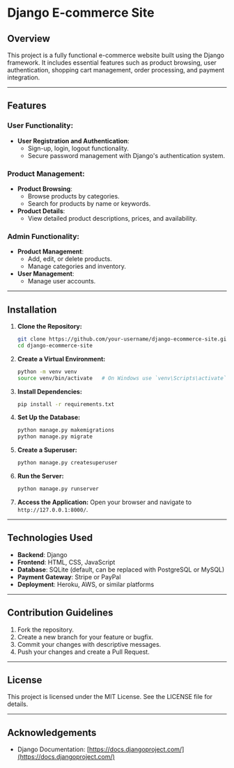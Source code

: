 # Django E-commerce Site

## Overview
This project is a fully functional e-commerce website built using the Django framework. It includes essential features such as product browsing, user authentication, shopping cart management, order processing, and payment integration.

---

## Features

### User Functionality:
- **User Registration and Authentication**: 
  - Sign-up, login, logout functionality.
  - Secure password management with Django's authentication system.


### Product Management:
- **Product Browsing**:
  - Browse products by categories.
  - Search for products by name or keywords.
- **Product Details**:
  - View detailed product descriptions, prices, and availability.

### Admin Functionality:
- **Product Management**:
  - Add, edit, or delete products.
  - Manage categories and inventory.
- **User Management**:
  - Manage user accounts.

---

## Installation

1. **Clone the Repository:**
   ```bash
   git clone https://github.com/your-username/django-ecommerce-site.git
   cd django-ecommerce-site
   ```

2. **Create a Virtual Environment:**
   ```bash
   python -m venv venv
   source venv/bin/activate   # On Windows use `venv\Scripts\activate`
   ```

3. **Install Dependencies:**
   ```bash
   pip install -r requirements.txt
   ```

4. **Set Up the Database:**
   ```bash
   python manage.py makemigrations
   python manage.py migrate
   ```

5. **Create a Superuser:**
   ```bash
   python manage.py createsuperuser
   ```

6. **Run the Server:**
   ```bash
   python manage.py runserver
   ```

7. **Access the Application:**
   Open your browser and navigate to `http://127.0.0.1:8000/`.

---

## Technologies Used
- **Backend**: Django
- **Frontend**: HTML, CSS, JavaScript
- **Database**: SQLite (default, can be replaced with PostgreSQL or MySQL)
- **Payment Gateway**: Stripe or PayPal
- **Deployment**: Heroku, AWS, or similar platforms

---

## Contribution Guidelines

1. Fork the repository.
2. Create a new branch for your feature or bugfix.
3. Commit your changes with descriptive messages.
4. Push your changes and create a Pull Request.

---

## License
This project is licensed under the MIT License. See the LICENSE file for details.

---

## Acknowledgements
- Django Documentation: [https://docs.djangoproject.com/](https://docs.djangoproject.com/)
